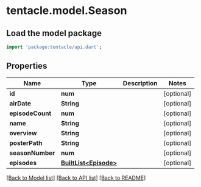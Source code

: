# tentacle.model.Season

## Load the model package
```dart
import 'package:tentacle/api.dart';
```

## Properties
Name | Type | Description | Notes
------------ | ------------- | ------------- | -------------
**id** | **num** |  | [optional] 
**airDate** | **String** |  | [optional] 
**episodeCount** | **num** |  | [optional] 
**name** | **String** |  | [optional] 
**overview** | **String** |  | [optional] 
**posterPath** | **String** |  | [optional] 
**seasonNumber** | **num** |  | [optional] 
**episodes** | [**BuiltList&lt;Episode&gt;**](Episode.md) |  | [optional] 

[[Back to Model list]](../README.md#documentation-for-models) [[Back to API list]](../README.md#documentation-for-api-endpoints) [[Back to README]](../README.md)


